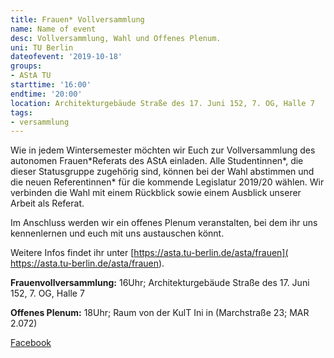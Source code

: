 ```yaml
---
title: Frauen* Vollversammlung
name: Name of event
desc: Vollversammlung, Wahl und Offenes Plenum.
uni: TU Berlin
dateofevent: '2019-10-18'
groups:
- AStA TU
starttime: '16:00'
endtime: '20:00'
location: Architekturgebäude Straße des 17. Juni 152, 7. OG, Halle 7
tags:
- versammlung
---
```


Wie in jedem Wintersemester möchten wir Euch zur Vollversammlung des autonomen Frauen\*Referats des AStA einladen. Alle Studentinnen\*, die dieser Statusgruppe zugehörig sind, können bei der Wahl abstimmen und die neuen Referentinnen\* für die kommende Legislatur 2019/20 wählen. Wir verbinden die Wahl mit einem Rückblick sowie einem Ausblick unserer Arbeit als Referat.

Im Anschluss werden wir ein offenes Plenum veranstalten, bei dem ihr uns kennenlernen und euch mit uns austauschen könnt.

Weitere Infos findet ihr unter [https://asta.tu-berlin.de/asta/frauen]( https://asta.tu-berlin.de/asta/frauen).

**Frauenvollversammlung:**
16Uhr; Architekturgebäude Straße des 17. Juni 152, 7. OG, Halle 7

**Offenes Plenum:**
18Uhr; Raum von der KulT Ini in (Marchstraße 23; MAR 2.072)

[Facebook](https://www.facebook.com/events/377138546574359/)